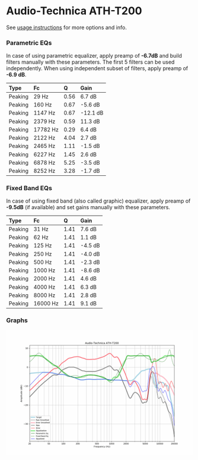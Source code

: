 # Audio-Technica ATH-T200
See [usage instructions](https://github.com/jaakkopasanen/AutoEq#usage) for more options and info.

### Parametric EQs
In case of using parametric equalizer, apply preamp of **-6.7dB** and build filters manually
with these parameters. The first 5 filters can be used independently.
When using independent subset of filters, apply preamp of **-6.9 dB**.

| Type    | Fc       |    Q | Gain     |
|:--------|:---------|:-----|:---------|
| Peaking | 29 Hz    | 0.56 | 6.7 dB   |
| Peaking | 160 Hz   | 0.67 | -5.6 dB  |
| Peaking | 1147 Hz  | 0.67 | -12.1 dB |
| Peaking | 2379 Hz  | 0.59 | 11.3 dB  |
| Peaking | 17782 Hz | 0.29 | 6.4 dB   |
| Peaking | 2122 Hz  | 4.04 | 2.7 dB   |
| Peaking | 2465 Hz  | 1.11 | -1.5 dB  |
| Peaking | 6227 Hz  | 1.45 | 2.6 dB   |
| Peaking | 6878 Hz  | 5.25 | -3.5 dB  |
| Peaking | 8252 Hz  | 3.28 | -1.7 dB  |

### Fixed Band EQs
In case of using fixed band (also called graphic) equalizer, apply preamp of **-9.5dB**
(if available) and set gains manually with these parameters.

| Type    | Fc       |    Q | Gain    |
|:--------|:---------|:-----|:--------|
| Peaking | 31 Hz    | 1.41 | 7.6 dB  |
| Peaking | 62 Hz    | 1.41 | 1.1 dB  |
| Peaking | 125 Hz   | 1.41 | -4.5 dB |
| Peaking | 250 Hz   | 1.41 | -4.0 dB |
| Peaking | 500 Hz   | 1.41 | -2.3 dB |
| Peaking | 1000 Hz  | 1.41 | -8.6 dB |
| Peaking | 2000 Hz  | 1.41 | 4.6 dB  |
| Peaking | 4000 Hz  | 1.41 | 6.3 dB  |
| Peaking | 8000 Hz  | 1.41 | 2.8 dB  |
| Peaking | 16000 Hz | 1.41 | 9.1 dB  |

### Graphs
![](./Audio-Technica%20ATH-T200.png)